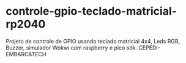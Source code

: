 # controle-gpio-teclado-matricial-rp2040
Projeto de controle de GPIO usando teclado matricial 4x4, Leds RGB, Buzzer, simulador Wokwi com raspberry e pico sdk. CEPEDI-EMBARCATECH
